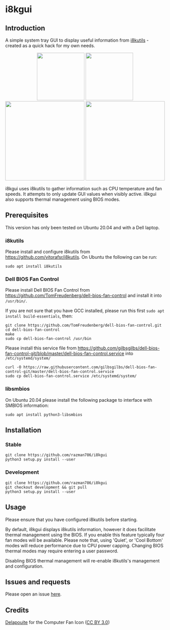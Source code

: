 # i8kgui

## Introduction

A simple system tray GUI to display useful information from [i8kutils](https://github.com/vitorafsr/i8kutils) - created
as a quick hack for my own needs.

<p align="center">
  <img src="https://user-images.githubusercontent.com/7116312/153890437-a2bae919-5778-4364-83e8-c9c620b8f9f3.png" width="150" />
  <img src="https://user-images.githubusercontent.com/7116312/153890588-f127a839-38bd-488c-bf2f-d6b1b30443c6.png" width="150" />
  <img src="https://user-images.githubusercontent.com/7116312/153890843-be0c61eb-7a95-4584-b723-66e6fc279e68.png" width="250" />
  <img src="https://user-images.githubusercontent.com/7116312/153890711-452b82ff-dc22-437e-b541-a651064d9b23.png" width="250" />
</p>

i8kgui uses i8kutils to gather information such as CPU temperature and fan speeds. It attempts to only update GUI values
when visibly active. i8kgui also supports thermal management using BIOS modes.

## Prerequisites

This version has only been tested on Ubuntu 20.04 and with a Dell laptop.

### i8kutils

Please install and configure i8kutils from https://github.com/vitorafsr/i8kutils. On Ubuntu the following can be run:

```
sudo apt install i8kutils
```

### Dell BIOS Fan Control

Please install Dell BIOS Fan Control from https://github.com/TomFreudenberg/dell-bios-fan-control and install it
into `/usr/bin/`.

If you are not sure that you have GCC installed, please run this first `sudo apt install build-essentials`, then:

```
git clone https://github.com/TomFreudenberg/dell-bios-fan-control.git
cd dell-bios-fan-control
make
sudo cp dell-bios-fan-control /usr/bin
```

Please install this service file
from https://github.com/gilbsgilbs/dell-bios-fan-control-git/blob/master/dell-bios-fan-control.service
into `/etc/systemd/system/`

```
curl -O https://raw.githubusercontent.com/gilbsgilbs/dell-bios-fan-control-git/master/dell-bios-fan-control.service
sudo cp dell-bios-fan-control.service /etc/systemd/system/
```

### libsmbios

On Ubuntu 20.04 please install the following package to interface with SMBIOS information:

```
sudo apt install python3-libsmbios
```

## Installation

### Stable

```
git clone https://github.com/razman786/i8kgui
python3 setup.py install --user
```

### Development

```
git clone https://github.com/razman786/i8kgui
git checkout development && git pull
python3 setup.py install --user
```

## Usage

Please ensure that you have configured i8kutils before starting.

By default, i8kgui displays i8kutils information, however it does facilitate thermal management using the BIOS.
If you enable this feature typically four fan modes will be available. Please note that, using 'Quiet', or 'Cool Bottom'
modes will reduce performance due to CPU power capping. Changing BIOS thermal modes may require entering a user password.

Disabling BIOS thermal management will re-enable i8kutils's management and configuration.

## Issues and requests

Please open an issue [here](https://github.com/razman786/i8kgui/issues).

## Credits

[Delapouite](https://delapouite.com/) for the Computer Fan
Icon ([CC BY 3.0](http://creativecommons.org/licenses/by/3.0/))


